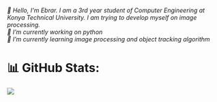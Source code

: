 <H6>💫 Hello, I'm Ebrar. I am a 3rd year student of Computer Engineering at Konya Technical University. I am trying to develop myself on image processing.<br>
🔭 I’m currently working on python<br>🌱 I’m currently learning image processing and object tracking algorithm</H6> 

# 📊 GitHub Stats:
![](https://github-readme-stats.vercel.app/api/top-langs/?username=ebraar&theme=dark&hide_border=false&include_all_commits=false&count_private=false&layout=compact)

<!-- Proudly created with GPRM ( https://gprm.itsvg.in ) -->
